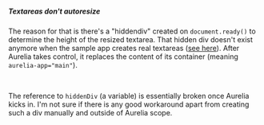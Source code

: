 ##### Textareas don't autoresize

The reason for that is there's a "hiddendiv" created on ```document.ready()``` to determine the height of the resized textarea.
That hidden div doesn't exist anymore when the sample app creates real textareas ([see here](https://github.com/Dogfalo/materialize/blob/master/js/forms.js#L111)).
After Aurelia takes control, it replaces the content of its container (meaning ```aurelia-app="main"```).

<br/>

The reference to ```hiddenDiv``` (a variable) is essentially broken once Aurelia kicks in. I'm not sure if there is any good workaround apart from creating such a div manually and outside of Aurelia scope.
